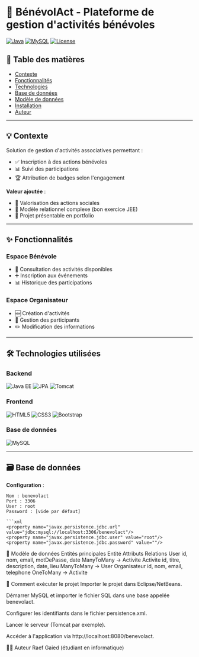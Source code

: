 # 🌱 BénévolAct - Plateforme de gestion d'activités bénévoles  

[![Java](https://img.shields.io/badge/Java-EE%208+-orange?logo=java)](https://java.com)
[![MySQL](https://img.shields.io/badge/MySQL-8.0-blue?logo=mysql)](https://mysql.com)
[![License](https://img.shields.io/badge/License-MIT-green)](https://opensource.org/licenses/MIT)

## 📖 Table des matières  
- [Contexte](#-contexte)  
- [Fonctionnalités](#-fonctionnalités)  
- [Technologies](#-technologies-utilisées)  
- [Base de données](#-base-de-données)  
- [Modèle de données](#-modèle-de-données)  
- [Installation](#-installation)  
- [Auteur](#-auteur)  

---

## 💡 Contexte  
Solution de gestion d'activités associatives permettant :  
- ✅ Inscription à des actions bénévoles  
- 📊 Suivi des participations  
- 🏆 Attribution de badges selon l'engagement  

**Valeur ajoutée** :  
- 👥 Valorisation des actions sociales  
- 🔗 Modèle relationnel complexe (bon exercice JEE)  
- 💼 Projet présentable en portfolio  

---

## ✨ Fonctionnalités  
### Espace Bénévole  
- 📅 Consultation des activités disponibles  
- ➕ Inscription aux événements  
- 📊 Historique des participations  

### Espace Organisateur  
- 🆕 Création d'activités  
- 👥 Gestion des participants  
- ✏️ Modification des informations  

---

## 🛠️ Technologies utilisées  
### Backend  
<p align="left">
  <img src="https://img.shields.io/badge/Java%20EE-8-ED8B00?logo=java&logoColor=white" alt="Java EE">
  <img src="https://img.shields.io/badge/JPA-2.2-59666C?logo=hibernate&logoColor=white" alt="JPA">
  <img src="https://img.shields.io/badge/Tomcat-9.0-F8DC75?logo=apache-tomcat&logoColor=black" alt="Tomcat">
</p>

### Frontend  
<p align="left">
  <img src="https://img.shields.io/badge/HTML5-E34F26?logo=html5&logoColor=white" alt="HTML5">
  <img src="https://img.shields.io/badge/CSS3-1572B6?logo=css3&logoColor=white" alt="CSS3">
  <img src="https://img.shields.io/badge/Bootstrap-5-7952B3?logo=bootstrap&logoColor=white" alt="Bootstrap">
</p>

### Base de données  
<p align="left">
  <img src="https://img.shields.io/badge/MySQL-8.0-4479A1?logo=mysql&logoColor=white" alt="MySQL">
</p>

---

## 🗃️ Base de données  
**Configuration** :  
```properties
Nom : benevolact  
Port : 3306  
User : root  
Password : [vide par défaut]  

```xml
<property name="javax.persistence.jdbc.url" value="jdbc:mysql://localhost:3306/benevolact"/>
<property name="javax.persistence.jdbc.user" value="root"/>
<property name="javax.persistence.jdbc.password" value=""/>
```
📐 Modèle de données
Entités principales
Entité	Attributs	Relations
User	id, nom, email, motDePasse, date	ManyToMany → Activite
Activite	id, titre, description, date, lieu	ManyToMany → User
Organisateur	id, nom, email, telephone	OneToMany → Activite


🚀 Comment exécuter le projet
Importer le projet dans Eclipse/NetBeans.

Démarrer MySQL et importer le fichier SQL dans une base appelée benevolact.

Configurer les identifiants dans le fichier persistence.xml.

Lancer le serveur (Tomcat par exemple).

Accéder à l'application via http://localhost:8080/benevolact.

👨‍🎓 Auteur
Raef Gaied (étudiant en informatique)
```
